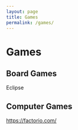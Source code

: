 ```yaml
---
layout: page
title: Games
permalink: /games/
---
```


# Games

## Board Games
Eclipse

## Computer Games

https://factorio.com/

